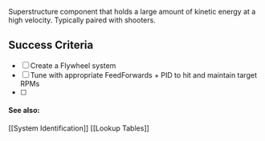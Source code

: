 Superstructure component that holds a large amount of kinetic energy at a high velocity. Typically paired with shooters.

## Success Criteria
- [ ] Create a Flywheel system
- [ ] Tune with appropriate FeedForwards + PID to hit and maintain target RPMs 
- [ ] 

#### See also:
[[System Identification]]
[[Lookup Tables]]